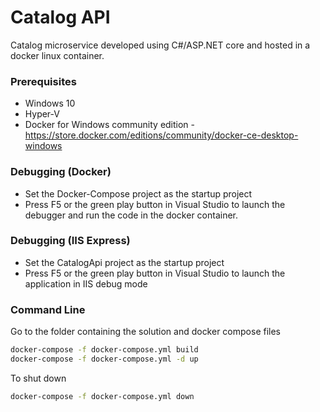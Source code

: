 # Catalog API

Catalog microservice developed using C#/ASP.NET core and hosted in a docker linux container.

### Prerequisites
- Windows 10
- Hyper-V 
- Docker for Windows community edition -  https://store.docker.com/editions/community/docker-ce-desktop-windows 

### Debugging (Docker)
- Set the Docker-Compose project as the startup project
- Press F5 or the green play button in Visual Studio to launch the debugger and run the code in the docker container.

### Debugging (IIS Express)
- Set the CatalogApi project as the startup project
- Press F5 or the green play button in Visual Studio to launch the application in IIS debug mode

### Command Line
Go to the folder containing the solution and docker compose files

```sh
docker-compose -f docker-compose.yml build
docker-compose -f docker-compose.yml -d up
```

To shut down
```sh
docker-compose -f docker-compose.yml down
```

